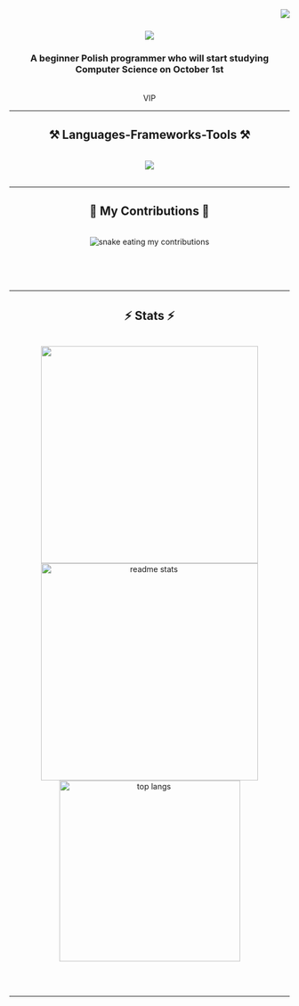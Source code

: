 <img align="right" src="https://api.visitorbadge.io/api/visitors?path=k1nine&countColor=%2362cba9&style=flat&labelStyle=lower" />

<h1 align="center">
    <img src="https://readme-typing-svg.herokuapp.com?font=Fira+Code&pause=1000&color=62CBA9&center=true&vCenter=true&width=435&lines=Welcome;I'm+k1nine" />
</h1>

<h3 align="center">A beginner Polish programmer who will start studying Computer Science on October 1st</h3>

<br/>


 
<div align="center"> 
    VIP
</div>

 <hr/>
 
<h2 align="center">⚒️ Languages-Frameworks-Tools ⚒️</h2>
<br/>
<div align="center">
    <img src="https://skillicons.dev/icons?i=react,tailwind,nextjs,redux,html,css,vscode,github,figma,git" />
</div>

<br/>
<hr/>

<div align="center">
  <h2>🐍 My Contributions 🐍</h2>
  <br>
  <img alt="snake eating my contributions" src="https://raw.githubusercontent.com/k1nine/k1nine/output/github-contribution-grid-snake.svg" />
  
  <br/><br/><br/>
</div>

<hr/>

<h2 align="center">⚡ Stats ⚡</h2>
<br>
<div align=center>
  <img width=390 src="https://github-readme-streak-stats-salesp07.vercel.app?user=k1nine&theme=react&date_format=j%20M%5B%20Y%5D"/>
 <img width=390 src="https://github-readme-stats-salesp07.vercel.app/api?username=k1nine&count_private=true&show_icons=true&theme=react&rank_icon=github&border_radius=10" alt="readme stats" />
  <br/>
  <img width=325 align="center" src="https://github-readme-stats-salesp07.vercel.app/api/top-langs/?username=k1nine&hide=HTML&langs_count=8&layout=compact&theme=react&border_radius=10&size_weight=0.5&count_weight=0.5&exclude_repo=github-readme-stats" alt="top langs" /> 

</div>

<br/><br/>

<hr/>

<br/>


<br/>

